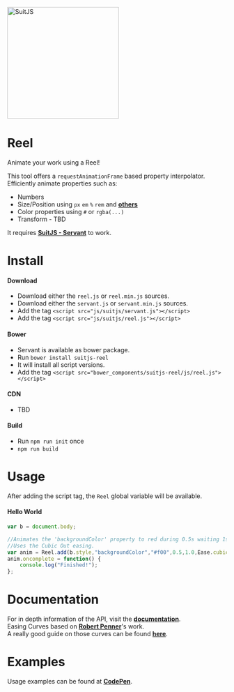 [<img src="http://www.suitjs.com/img/logo-suitjs.svg?v=2" width="256" alt="SuitJS">](http://www.suitjs.com/)
# Reel

Animate your work using a Reel!  
  
This tool offers a `requestAnimationFrame` based property interpolator.
Efficiently animate properties such as:
* Numbers
* Size/Position using `px` `em` `%` `rem` and **[others](https://developer.mozilla.org/en/docs/Web/CSS/length)**
* Color properties using `#` or `rgba(...)`
* Transform - TBD
  
It requires **[SuitJS - Servant](https://github.com/suitjs/servant)** to work.

# Install
#### Download
* Download either the `reel.js` or `reel.min.js` sources.
* Download either the `servant.js` or `servant.min.js` sources.
* Add the tag `<script src="js/suitjs/servant.js"></script>`
* Add the tag `<script src="js/suitjs/reel.js"></script>`

#### Bower
* Servant is available as bower package.
* Run `bower install suitjs-reel`
* It will install all script versions.
* Add the tag `<script src="bower_components/suitjs-reel/js/reel.js"></script>`

#### CDN
* TBD

#### Build
* Run `npm run init` once
* `npm run build`

# Usage
After adding the script tag, the `Reel` global variable will be available.  
 
#### Hello World


```js
var b = document.body;

//Animates the 'backgroundColor' property to red during 0.5s waiting 1s to start.
//Uses the Cubic Out easing.
var anim = Reel.add(b.style,"backgroundColor","#f00",0.5,1.0,Ease.cubic.out);
anim.oncomplete = function() {
    console.log("Finished!");
};

```

# Documentation
For in depth information of the API, visit the **[documentation](http://www.suitjs.com/docs/)**.  
Easing Curves based on **[Robert Penner](http://robertpenner.com/easing/)**'s work.  
A really good guide on those curves can be found **[here](http://easings.net/)**.
 

# Examples
Usage examples can be found at **[CodePen](http://codepen.io/collection/XOyEpq/)**.

  
  
   